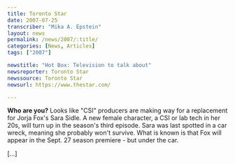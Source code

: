 ```yaml
---
title: Toronto Star
date: 2007-07-25
transcriber: "Mika A. Epstein"
layout: news
permalink: /news/2007/:title/
categories: [News, Articles]
tags: ["2007"]

newstitle: "Hot Box: Television to talk about"
newsreporter: Toronto Star
newssource: Toronto Star
newsurl: https://www.thestar.com/

---
```


**Who are you?** Looks like "CSI" producers are making way for a replacement for Jorja Fox's Sara Sidle. A new female character, a CSI or lab tech in her 20s, will turn up in the season's third episode. Sara was last spotted in a car wreck, meaning she probably won't survive. What is known is that Fox will appear in the Sept. 27 season premiere - but under the car.

[...]

